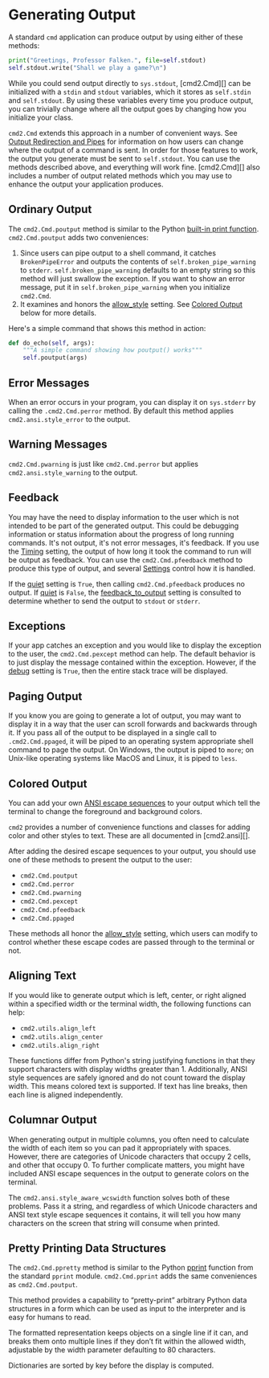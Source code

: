 # Generating Output

A standard `cmd` application can produce output by using either of these methods:

```py
print("Greetings, Professor Falken.", file=self.stdout)
self.stdout.write("Shall we play a game?\n")
```

While you could send output directly to `sys.stdout`, [cmd2.Cmd][] can be initialized with a `stdin`
and `stdout` variables, which it stores as `self.stdin` and `self.stdout`. By using these variables
every time you produce output, you can trivially change where all the output goes by changing how
you initialize your class.

`cmd2.Cmd` extends this approach in a number of convenient ways. See
[Output Redirection and Pipes](./redirection.md#output-redirection-and-pipes) for information on how
users can change where the output of a command is sent. In order for those features to work, the
output you generate must be sent to `self.stdout`. You can use the methods described above, and
everything will work fine. [cmd2.Cmd][] also includes a number of output related methods which you
may use to enhance the output your application produces.

## Ordinary Output

The `cmd2.Cmd.poutput` method is similar to the Python
[built-in print function](https://docs.python.org/3/library/functions.html#print).
`cmd2.Cmd.poutput` adds two conveniences:

1. Since users can pipe output to a shell command, it catches `BrokenPipeError` and outputs the
   contents of `self.broken_pipe_warning` to `stderr`. `self.broken_pipe_warning` defaults to an
   empty string so this method will just swallow the exception. If you want to show an error
   message, put it in `self.broken_pipe_warning` when you initialize `cmd2.Cmd`.
2. It examines and honors the [allow_style](./settings.md#allow_style) setting. See
   [Colored Output](#colored-output) below for more details.

Here's a simple command that shows this method in action:

```py
def do_echo(self, args):
    """A simple command showing how poutput() works"""
    self.poutput(args)
```

## Error Messages

When an error occurs in your program, you can display it on `sys.stderr` by calling the
`.cmd2.Cmd.perror` method. By default this method applies `cmd2.ansi.style_error` to the output.

## Warning Messages

`cmd2.Cmd.pwarning` is just like `cmd2.Cmd.perror` but applies `cmd2.ansi.style_warning` to the
output.

## Feedback

You may have the need to display information to the user which is not intended to be part of the
generated output. This could be debugging information or status information about the progress of
long running commands. It's not output, it's not error messages, it's feedback. If you use the
[Timing](./settings.md#timing) setting, the output of how long it took the command to run will be
output as feedback. You can use the `cmd2.Cmd.pfeedback` method to produce this type of output, and
several [Settings](./settings.md) control how it is handled.

If the [quiet](./settings.md#quiet) setting is `True`, then calling `cmd2.Cmd.pfeedback` produces no
output. If [quiet](./settings.md#quiet) is `False`, the
[feedback_to_output](./settings.md#feedback_to_output) setting is consulted to determine whether to
send the output to `stdout` or `stderr`.

## Exceptions

If your app catches an exception and you would like to display the exception to the user, the
`cmd2.Cmd.pexcept` method can help. The default behavior is to just display the message contained
within the exception. However, if the [debug](./settings.md#debug) setting is `True`, then the
entire stack trace will be displayed.

## Paging Output

If you know you are going to generate a lot of output, you may want to display it in a way that the
user can scroll forwards and backwards through it. If you pass all of the output to be displayed in
a single call to `.cmd2.Cmd.ppaged`, it will be piped to an operating system appropriate shell
command to page the output. On Windows, the output is piped to `more`; on Unix-like operating
systems like MacOS and Linux, it is piped to `less`.

## Colored Output

You can add your own [ANSI escape sequences](https://en.wikipedia.org/wiki/ANSI_escape_code#Colors)
to your output which tell the terminal to change the foreground and background colors.

`cmd2` provides a number of convenience functions and classes for adding color and other styles to
text. These are all documented in [cmd2.ansi][].

After adding the desired escape sequences to your output, you should use one of these methods to
present the output to the user:

- `cmd2.Cmd.poutput`
- `cmd2.Cmd.perror`
- `cmd2.Cmd.pwarning`
- `cmd2.Cmd.pexcept`
- `cmd2.Cmd.pfeedback`
- `cmd2.Cmd.ppaged`

These methods all honor the [allow_style](./settings.md#allow_style) setting, which users can modify
to control whether these escape codes are passed through to the terminal or not.

## Aligning Text

If you would like to generate output which is left, center, or right aligned within a specified
width or the terminal width, the following functions can help:

- `cmd2.utils.align_left`
- `cmd2.utils.align_center`
- `cmd2.utils.align_right`

These functions differ from Python's string justifying functions in that they support characters
with display widths greater than 1. Additionally, ANSI style sequences are safely ignored and do not
count toward the display width. This means colored text is supported. If text has line breaks, then
each line is aligned independently.

## Columnar Output

When generating output in multiple columns, you often need to calculate the width of each item so
you can pad it appropriately with spaces. However, there are categories of Unicode characters that
occupy 2 cells, and other that occupy 0. To further complicate matters, you might have included ANSI
escape sequences in the output to generate colors on the terminal.

The `cmd2.ansi.style_aware_wcswidth` function solves both of these problems. Pass it a string, and
regardless of which Unicode characters and ANSI text style escape sequences it contains, it will
tell you how many characters on the screen that string will consume when printed.

## Pretty Printing Data Structures

The `cmd2.Cmd.ppretty` method is similar to the Python
[pprint](https://docs.python.org/3/library/pprint.html) function from the standard `pprint` module.
`cmd2.Cmd.pprint` adds the same conveniences as `cmd2.Cmd.poutput`.

This method provides a capability to “pretty-print” arbitrary Python data structures in a form which
can be used as input to the interpreter and is easy for humans to read.

The formatted representation keeps objects on a single line if it can, and breaks them onto multiple
lines if they don’t fit within the allowed width, adjustable by the width parameter defaulting to 80
characters.

Dictionaries are sorted by key before the display is computed.
